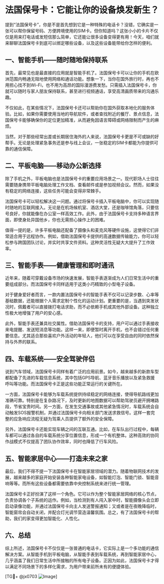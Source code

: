 # 法国保号卡：它能让你的设备焕发新生？

提到“法国保号卡”，你是不是首先想到它是一种特殊的电话卡？没错，它确实是一张可以帮你保留号码、方便跨境使用的SIM卡。但你知道吗？这张小小的卡片不仅仅是用来打电话或发短信那么简单，它还能让很多设备变得更有用！今天，咱们就来聊聊法国保号卡到底可以绑定哪些设备，以及这些设备能带给你怎样的便利。

## 一、智能手机——随时随地保持联系

首先，最常见也是最直接的应用就是智能手机了。法国保号卡可以让你的手机在欧洲范围内畅通无阻地使用网络和通话功能。想象一下，当你在国外旅行时，再也不用担心找不到Wi-Fi，也不用为高昂的国际漫游费发愁。只需插入法国保号卡，你就可以随时与家人朋友保持联系，甚至进行视频通话，享受高清画质带来的沟通乐趣。

不仅如此，在某些情况下，法国保号卡还可以帮助你在国外获取本地化的服务体验。比如，如果你需要使用当地的导航软件，或者查找附近的餐厅、景点信息，法国保号卡能够确保你的定位更加精准，从而避免因语言障碍或网络限制而产生的麻烦。

当然，对于那些经常出差或长期居住海外的人来说，法国保号卡更是不可或缺的好帮手。无论是处理紧急事务还是参与线上会议，一张稳定的SIM卡都能为你提供可靠的通信保障。

## 二、平板电脑——移动办公新选择

除了手机之外，平板电脑也是法国保号卡的重要应用场景之一。现代职场人士往往需要随身携带平板电脑处理工作文档、查看邮件或是参加视频会议。然而，如果没有稳定的网络连接，这些任务可能会变得非常棘手。

法国保号卡可以轻松解决这一问题。通过将保号卡插入平板电脑中，你可以实现随时随地的互联网接入。无论是在机场候机室、酒店大堂，还是咖啡馆角落，只要信号良好，你就能像在办公室一样高效工作。此外，由于法国保号卡支持多种语言界面，即使身处异国他乡，你也无需担心操作上的困难。

值得一提的是，许多平板电脑还配备了摄像头和麦克风等硬件设施，这使得它们非常适合用于远程协作。例如，借助法国保号卡提供的高速数据传输能力，你可以轻松参与跨国团队讨论，并实时共享文件资料。这种灵活性无疑大大提升了工作效率。

## 三、智能手表——健康管理和即时通讯

近年来，随着可穿戴设备市场的快速发展，智能手表逐渐成为人们日常生活中的重要组成部分。而法国保号卡同样适用于这类小巧精致的小型电子设备。

对于健身爱好者而言，一款内置法国保号卡的智能手表不仅可以记录步数、心率等基础数据，还能根据个人需求定制个性化的运动计划。更重要的是，当遇到突发状况时，佩戴者可以直接拨打电话求助，而不必依赖手机或其他外部设备。这种独立性极大地增强了用户的安心感。

此外，智能手表还兼具社交属性。借助法国保号卡的支持，用户可以通过手表接收来电提醒、发送短消息等功能。这样一来，即便暂时离开手机，也不会错过任何重要信息。尤其适合那些喜欢户外活动的年轻人，他们可以在享受自由的同时依然保持与外界的联系。

## 四、车载系统——安全驾驶伴侣

说到汽车领域，法国保号卡同样有着广泛的应用前景。如今，越来越多的新款车型都配备了先进的车载信息系统，其中包括GPS导航、蓝牙音乐播放以及紧急救援呼叫等功能。而法国保号卡正是这些功能正常运行的关键所在。

一方面，法国保号卡能够为车载系统提供持续稳定的网络连接，使得导航路线更加准确可靠。特别是在复杂路况下，及时更新的地图数据可以帮助驾驶员避开拥堵路段，节省宝贵时间。另一方面，在发生交通事故或其他紧急情况时，车载系统会自动触发SOS报警机制，并通过法国保号卡向相关部门发送求救信号。这样一套完整的应急响应流程无疑为驾乘人员提供了额外的安全保障。

另外，法国保号卡还能实现车辆之间的互联互通。比如，在车队出行过程中，每辆车都可以通过各自的车载系统分享位置信息，形成一个有机整体。这种高效的协同作战模式不仅提高了团队协作效率，同时也降低了行车风险。

## 五、智能家居中心——打造未来之家

最后，我们不得不提一下法国保号卡在智能家居领域的潜力。随着物联网技术的发展，越来越多的家庭开始安装各种智能家电设备，如智能灯泡、智能门锁、智能音响等等。而所有这些设备都需要依靠中央控制系统来进行统一管理。

法国保号卡正好扮演了这样一个角色。它可以作为整个智能家居网络的核心节点，负责协调各个子系统的运作。例如，当检测到有人闯入家中时，智能摄像头会立即启动录像功能，并通过法国保号卡向主人发送警报通知；又或者是在夜晚降临时，智能窗帘会自动关闭，并配合灯光调节营造温馨氛围。总之，有了法国保号卡的帮助，我们的家变得更加智能化、人性化。

## 六、总结

综上所述，法国保号卡不仅仅是一张普通的电话卡，它实际上是一个多功能的通信解决方案。从智能手机到平板电脑，从智能手表到车载系统，再到智能家居中心，几乎涵盖了我们日常生活中所接触的所有电子设备。正因为如此，法国保号卡才得以满足不同场景下的多样化需求，为用户带来前所未有的便捷体验。

[TG💪+ @jx0703 ![Image](https://github.com/user-attachments/assets/dbca1d08-cadb-493c-b0ec-ad6f7a83f270)]